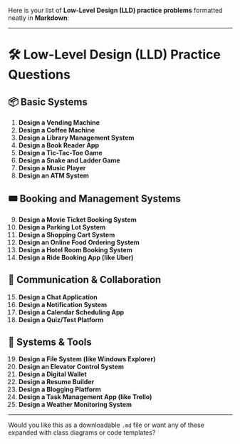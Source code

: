 Here is your list of **Low-Level Design (LLD) practice problems** formatted neatly in **Markdown**:

---

# 🛠️ Low-Level Design (LLD) Practice Questions

## 📦 Basic Systems

1. **Design a Vending Machine**
2. **Design a Coffee Machine**
3. **Design a Library Management System**
4. **Design a Book Reader App**
5. **Design a Tic-Tac-Toe Game**
6. **Design a Snake and Ladder Game**
7. **Design a Music Player**
8. **Design an ATM System**

## 🎟️ Booking and Management Systems

9. **Design a Movie Ticket Booking System**
10. **Design a Parking Lot System**
11. **Design a Shopping Cart System**
12. **Design an Online Food Ordering System**
13. **Design a Hotel Room Booking System**
14. **Design a Ride Booking App (like Uber)**

## 💬 Communication & Collaboration

15. **Design a Chat Application**
16. **Design a Notification System**
17. **Design a Calendar Scheduling App**
18. **Design a Quiz/Test Platform**

## 💾 Systems & Tools

19. **Design a File System (like Windows Explorer)**
20. **Design an Elevator Control System**
21. **Design a Digital Wallet**
22. **Design a Resume Builder**
23. **Design a Blogging Platform**
24. **Design a Task Management App (like Trello)**
25. **Design a Weather Monitoring System**

---

Would you like this as a downloadable `.md` file or want any of these expanded with class diagrams or code templates?
